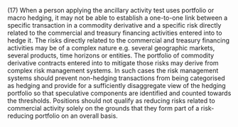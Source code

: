 (17) When a person applying the ancillary activity test uses portfolio or macro hedging, it may not be able to establish a one-to-one link between a specific transaction in a commodity derivative and a specific risk directly related to the commercial and treasury financing activities entered into to hedge it. The risks directly related to the commercial and treasury financing activities may be of a complex nature e.g. several geographic markets, several products, time horizons or entities. The portfolio of commodity derivative contracts entered into to mitigate those risks may derive from complex risk management systems. In such cases the risk management systems should prevent non-hedging transactions from being categorised as hedging and provide for a sufficiently disaggregate view of the hedging portfolio so that speculative components are identified and counted towards the thresholds. Positions should not qualify as reducing risks related to commercial activity solely on the grounds that they form part of a risk-reducing portfolio on an overall basis.